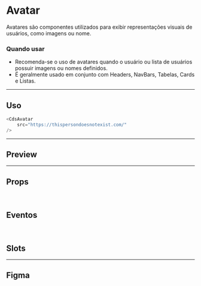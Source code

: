 # Avatar

Avatares são componentes utilizados para exibir representações visuais de usuários, como imagens ou nome.

### Quando usar

- Recomenda-se o uso de avatares quando o usuário ou lista de usuários possuir imagens ou nomes definidos.
- É geralmente usado em conjunto com Headers, NavBars, Tabelas, Cards e Listas.

---

## Uso

```js
<CdsAvatar
	src="https://thispersondoesnotexist.com/"
/>
```

---

## Preview

<DemoContainer
	:component="CdsAvatar"
	:events="cdsAvatarEvents"
/>

---

## Props

<APITable
	name="Avatar"
	section="props"
/>
<br />

## Eventos

<APITable
	name="Avatar"
	section="events"
/>
<br />

## Slots

<APITable
	name="Avatar"
	section="slots"
/>

---

## Figma

<FigmaFrame
	src="https://embed.figma.com/design/J5fTswomlHu7RXk1gwbUq6/Cuida?node-id=2040-370&embed-host=share"
/>

<script setup>
import { ref } from 'vue';
import CdsAvatar from '@/components/Avatar.vue';
import APITable from '../../docgen/APITable.vue';
import DemoContainer from '../../docgen/DemoContainer.vue';
import FigmaFrame from '../../docgen/FigmaFrame.vue';

const cdsAvatarEvents = [
	'click'
];
</script>
